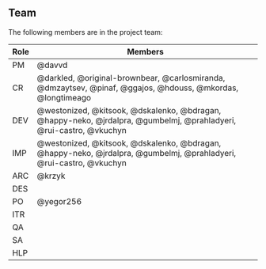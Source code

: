 ## Team

The following members are in the project team:

Role | Members
---|---
PM | @davvd
CR | @darkled, @original-brownbear, @carlosmiranda, @dmzaytsev, @pinaf, @ggajos, @hdouss, @mkordas, @longtimeago
DEV | @westonized, @kitsook, @dskalenko, @bdragan, @happy-neko, @jrdalpra, @gumbelmj, @prahladyeri, @rui-castro, @vkuchyn
IMP | @westonized, @kitsook, @dskalenko, @bdragan, @happy-neko, @jrdalpra, @gumbelmj, @prahladyeri, @rui-castro, @vkuchyn
ARC | @krzyk
DES | 
PO | @yegor256
ITR | 
QA | 
SA | 
HLP | 
